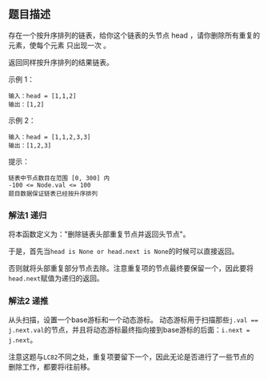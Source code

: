 ## 题目描述
存在一个按升序排列的链表，给你这个链表的头节点 head ，请你删除所有重复的元素，使每个元素 只出现一次 。

返回同样按升序排列的结果链表。

示例 1：
```
输入：head = [1,1,2]
输出：[1,2]
```
示例 2：
```
输入：head = [1,1,2,3,3]
输出：[1,2,3]
```

提示：
```
链表中节点数目在范围 [0, 300] 内
-100 <= Node.val <= 100
题目数据保证链表已经按升序排列
```

### 解法1 递归
将本函数定义为："删除链表头部重复节点并返回头节点"。

于是，首先当`head is None or head.next is None`的时候可以直接返回。

否则就将头部重复部分节点去除。注意重复项的节点最终要保留一个，因此要将`head.next`赋值为递归的返回。

### 解法2 递推
从头扫描，设置一个base游标和一个动态游标。
动态游标用于扫描那些`j.val == j.next.val`的节点，并且将动态游标最终指向接到base游标的后面：`i.next = j.next`。

注意这题与`LC82`不同之处，重复项要留下一个，因此无论是否进行了一些节点的删除工作，都要将i往前移。